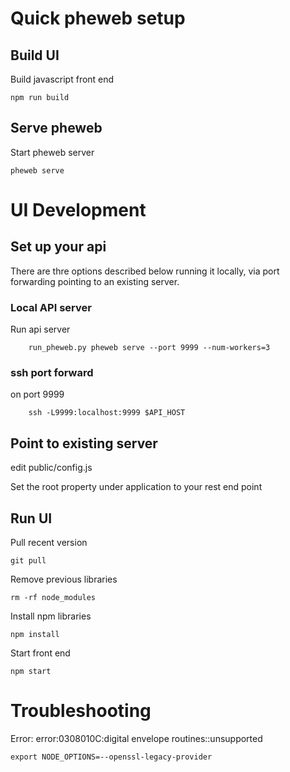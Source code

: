 # Quick pheweb setup

## Build UI

Build javascript front end

```
npm run build
```

## Serve pheweb

Start pheweb server

```
pheweb serve
```


# UI Development
## Set up your api

There are thre options described below running it locally, via
port forwarding pointing to an existing server.

### Local API server
Run api server
```
	run_pheweb.py pheweb serve --port 9999 --num-workers=3
```

### ssh port forward
on port 9999

```
	ssh -L9999:localhost:9999 $API_HOST
```

## Point to existing server

edit public/config.js

Set the root property under application to your rest end point


## Run UI

Pull recent version

```git pull```

Remove previous libraries

```rm -rf node_modules```

Install npm libraries

```npm install```

Start front end

```npm start```


# Troubleshooting

Error: error:0308010C:digital envelope routines::unsupported

```
export NODE_OPTIONS=--openssl-legacy-provider
```
